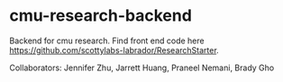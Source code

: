 # cmu-research-backend
Backend for cmu research. Find front end code here https://github.com/scottylabs-labrador/ResearchStarter.

Collaborators: Jennifer Zhu, Jarrett Huang, Praneel Nemani, Brady Gho